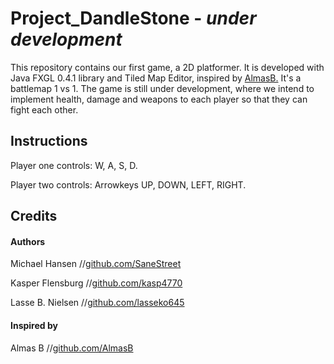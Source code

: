 # Project_DandleStone - *under development*

This repository contains our first game, a 2D platformer. It is developed with Java FXGL 0.4.1 library and Tiled Map Editor, inspired by [AlmasB.](http://www.github.com/AlmasB/)
It's a battlemap 1 vs 1. The game is still under development, where we intend to implement health, damage and weapons to each player so 
that they can fight each other.
## Instructions
Player one controls: W, A, S, D.

Player two controls: Arrowkeys UP, DOWN, LEFT, RIGHT.

## Credits
#### Authors
Michael Hansen //[github.com/SaneStreet](http://www.github.com/SaneStreet/)

Kasper Flensburg //[github.com/kasp4770](http://www.github.com/kasp4770/)

Lasse B. Nielsen //[github.com/lasseko645](http://www.github.com/lasseko645/)

#### Inspired by
Almas B //[github.com/AlmasB](http://www.github.com/AlmasB/)

